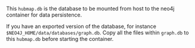 This `hubmap.db` is the database to be mounted from host to the neo4j container for data persistence.

If you have an exported version of the database, for instance `$NEO4J_HOME/data/databases/graph.db`. Copy all the files within `graph.db` to this `hubmap.db` before starting the container.